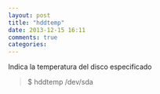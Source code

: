 ```yaml
---
layout: post
title: "hddtemp"
date: 2013-12-15 16:11
comments: true
categories: 
---
```

Indica la temperatura del disco especificado

>$ hddtemp /dev/sda 

